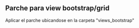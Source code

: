 Parche para view bootstrap/grid
-------------------------------

Aplicar el parche ubicandose en la carpeta "views_bootstrap"


